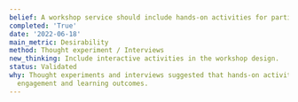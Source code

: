 ```yaml
---
belief: A workshop service should include hands-on activities for participants.
completed: 'True'
date: '2022-06-18'
main_metric: Desirability
method: Thought experiment / Interviews
new_thinking: Include interactive activities in the workshop design.
status: Validated
why: Thought experiments and interviews suggested that hands-on activities would improve
  engagement and learning outcomes.
---
```

